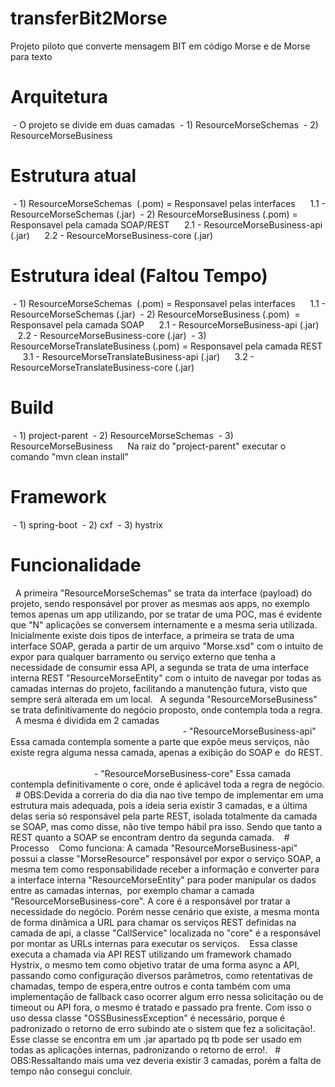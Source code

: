 # transferBit2Morse
Projeto piloto que converte mensagem BIT em código Morse e de Morse para texto

# Arquitetura

 - O projeto se divide em duas camadas
 - 1) ResourceMorseSchemas
 - 2) ResourceMorseBusiness

# Estrutura atual
 - 1) ResourceMorseSchemas  (.pom) = Responsavel pelas interfaces
     1.1 - ResourceMorseSchemas (.jar)
 - 2) ResourceMorseBusiness (.pom) = Responsavel pela camada SOAP/REST
     2.1 - ResourceMorseBusiness-api (.jar)
     2.2 - ResourceMorseBusiness-core (.jar)

# Estrutura ideal (Faltou Tempo)
 - 1) ResourceMorseSchemas  (.pom) = Responsavel pelas interfaces
     1.1 - ResourceMorseSchemas (.jar)
 - 2) ResourceMorseBusiness (.pom)  = Responsavel pela camada SOAP
     2.1 - ResourceMorseBusiness-api (.jar)
     2.2 - ResourceMorseBusiness-core (.jar)
 - 3) ResourceMorseTranslateBusiness (.pom) = Responsavel pela camada REST
     3.1 - ResourceMorseTranslateBusiness-api (.jar)
     3.2 - ResourceMorseTranslateBusiness-core (.jar)

# Build
 - 1) project-parent
 - 2) ResourceMorseSchemas
 - 3) ResourceMorseBusiness
  
   Na raiz do "project-parent" executar o comando "mvn clean install"
   
# Framework
 - 1) spring-boot
 - 2) cxf
 - 3) hystrix
 
  
# Funcionalidade
  A primeira "ResourceMorseSchemas" se trata da interface (payload) do projeto, sendo responsável por prover as mesmas aos apps, no exemplo temos apenas um app utilizando, por se tratar de uma POC, mas é evidente que "N" aplicações se conversem internamente e a mesma seria utilizada. 
  Inicialmente existe dois tipos de interface, a primeira se trata de uma interface SOAP, gerada a partir de um arquivo "Morse.xsd" com o intuito de expor para qualquer barramento ou serviço externo que tenha a necessidade de consumir essa API, a segunda se trata de uma interface interna REST "ResourceMorseEntity" com o intuito de navegar por todas as camadas internas do projeto, facilitando a manutenção futura, visto que sempre será alterada em um local.
  A segunda "ResourceMorseBusiness" se trata definitivamente do negócio proposto, onde contempla toda a regra.
  A mesma é dividida em 2 camadas                                                                                                                                         - "ResourceMorseBusiness-api" Essa camada contempla somente a parte que expõe meus serviços, não existe regra alguma nessa camada, apenas a exibição do SOAP e  do REST.                                                                                                                                                                   - "ResourceMorseBusiness-core" Essa camada contempla definitivamente o core, onde é aplicável toda a regra de negócio.
  # OBS:Devida a correria do dia dia nao tive tempo de implementar em uma estrutura mais adequada, pois a ideia seria existir 3 camadas, e a última delas seria só responsável pela parte REST, isolada totalmente da camada se SOAP, mas como disse, não tive tempo hábil pra isso. Sendo que tanto a REST quanto a SOAP se encontram dentro da segunda camada.
  
 # Processo
   Como funciona: A camada "ResourceMorseBusiness-api" possui a classe "MorseResource" responsável por expor o serviço SOAP, a mesma tem como responsabilidade receber a informação e converter para a interface interna "ResourceMorseEntity" para poder manipular os dados entre as camadas internas,  por exemplo chamar a camada "ResourceMorseBusiness-core". A core é a responsável por tratar a necessidade do negócio. Porém nesse cenário que existe, a mesma monta de forma dinâmica a URL para chamar os serviços REST definidas na camada de api, a classe "CallService" localizada no "core" é a responsável por montar as URLs internas para executar os serviços.
   Essa classe executa a chamada via API REST utilizando um framework chamado Hystrix, o mesmo tem como objetivo tratar de uma forma async a API, passando como configuração diversos parâmetros, como retentativas de chamadas, tempo de espera,entre outros e conta também com uma implementação de fallback caso ocorrer algum erro nessa solicitação ou de timeout ou API fora, o mesmo é tratado e passado pra frente. Com isso o uso dessa classe "OSSBusinessException" é necessário, porque é padronizado o retorno de erro subindo ate o sistem que fez a solicitação!. Esse classe se encontra em um .jar apartado pq tb pode ser usado em todas as aplicações internas, padronizando o retorno de erro!.
  # OBS:Ressaltando mais uma vez deveria existir 3 camadas, porém a falta de tempo não consegui concluir.    
   
